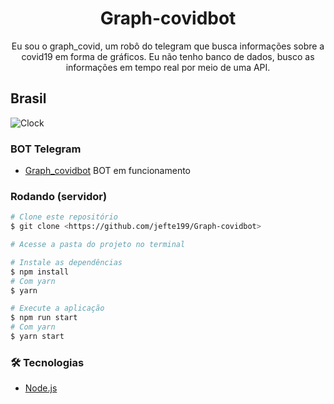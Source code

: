 <h1 align="center">Graph-covidbot</h1>

<p align="center">Eu sou o graph_covid, um robô do telegram que busca informações sobre a covid19 em forma de gráficos. Eu não tenho banco de dados, busco as informações em tempo real por meio de uma API.</p>

## Brasil
![Clock](https://corona.dnsforfamily.com/graph.png?c=BR&time=whatever)


### BOT Telegram

- [Graph_covidbot](https://t.me/graphic_covidbot) BOT em funcionamento

### Rodando (servidor)

```bash
# Clone este repositório
$ git clone <https://github.com/jefte199/Graph-covidbot>

# Acesse a pasta do projeto no terminal

# Instale as dependências
$ npm install
# Com yarn
$ yarn

# Execute a aplicação
$ npm run start
# Com yarn
$ yarn start
```

### 🛠 Tecnologias

- [Node.js](https://nodejs.org/en/)

